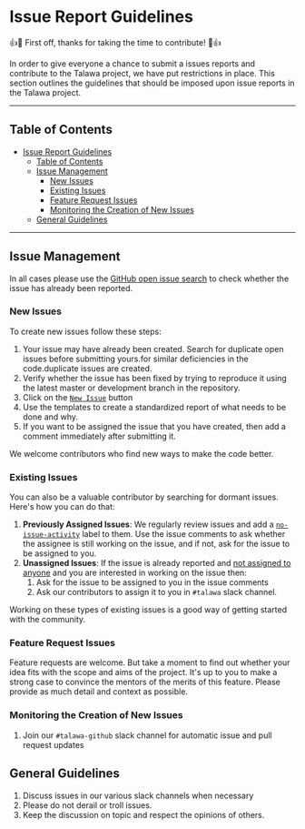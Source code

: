 # Issue Report Guidelines

:+1::tada: First off, thanks for taking the time to contribute! :tada::+1:

In order to give everyone a chance to submit a issues reports and contribute to the Talawa project, we have put restrictions in place. This section outlines the guidelines that should be imposed upon issue reports in the Talawa project.

___
## Table of Contents
<!-- TOC -->

- [Issue Report Guidelines](#issue-report-guidelines)
    - [Table of Contents](#table-of-contents)
    - [Issue Management](#issue-management)
        - [New Issues](#new-issues)
        - [Existing Issues](#existing-issues)
        - [Feature Request Issues](#feature-request-issues)
        - [Monitoring the Creation of New Issues](#monitoring-the-creation-of-new-issues)
    - [General Guidelines](#general-guidelines)

<!-- /TOC -->
___
## Issue Management

In all cases please use the [GitHub open issue search](https://github.com/PalisadoesFoundation/talawa-docs/issues) to check whether the issue has already been reported.

### New Issues
To create new issues follow these steps:

1. Your issue may have already been created. Search for duplicate open issues before submitting yours.for similar deficiencies in the code.duplicate issues are created. 
1. Verify whether the issue has been fixed by trying to reproduce it using the latest master or development branch in the repository.
1. Click on the [`New Issue`](https://github.com/PalisadoesFoundation/talawa-docs/issues/new/choose) button
1. Use the templates to create a standardized report of what needs to be done and why.
1. If you want to be assigned the issue that you have created, then add a comment immediately after submitting it.

We welcome contributors who find new ways to make the code better.

### Existing Issues

You can also be a valuable contributor by searching for dormant issues. Here's how you can do that:

1. **Previously Assigned Issues**: We regularly review issues and add a [`no-issue-activity`](https://github.com/PalisadoesFoundation/talawa-docs/issues?q=is%3Aissue+is%3Aopen+label%3Ano-issue-activity) label to them. Use the issue comments to ask whether the assignee is still working on the issue, and if not, ask for the issue to be assigned to you.
1. **Unassigned Issues**: If the issue is already reported and [not assigned to anyone](https://github.com/PalisadoesFoundation/talawa-docs/issues?q=is%3Aissue+is%3Aopen+no%3Aassignee) and you are interested in working on the issue then:
   1. Ask for the issue to be assigned to you in the issue comments
   2. Ask our contributors to assign it to you in `#talawa` slack channel.

Working on these types of existing issues is a good way of getting started with the community.

### Feature Request Issues

Feature requests are welcome. But take a moment to find out whether your idea fits with the scope and aims of the project. It's up to you to make a strong case to convince the mentors of the merits of this feature. Please provide as much detail and context as possible.

### Monitoring the Creation of New Issues 
1. Join our `#talawa-github` slack channel for automatic issue and pull request updates

## General Guidelines

1. Discuss issues in our various slack channels when necessary
2. Please do not derail or troll issues. 
3. Keep the discussion on topic and respect the opinions of others.
